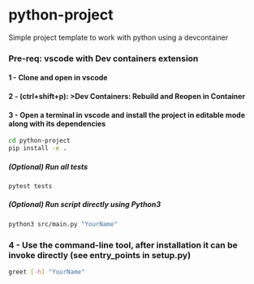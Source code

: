 # python-project
Simple project template to work with python using a devcontainer

### Pre-req: vscode with Dev containers extension
#### 1 - Clone and open in vscode
#### 2 - (ctrl+shift+p): >Dev Containers: Rebuild and Reopen in Container

#### 3 - Open a terminal in vscode and install the project in editable mode along with its dependencies
```bash
cd python-project
pip install -e .
```

##### (Optional) Run all tests
```bash
pytest tests
```

##### (Optional) Run script directly using Python3
```bash 
python3 src/main.py "YourName"
```

### 4 - Use the command-line tool, after installation it can be invoke directly (see entry_points in setup.py)
```bash
greet [-h] "YourName"
```
